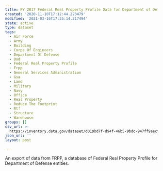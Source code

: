 ```yaml
---
title: FY 2017 Federal Real Property Profile Data for Department of Defense
created: '2020-11-10T17:12:44.223479'
modified: '2021-03-16T17:35:14.217494'
state: active
type: dataset
tags:
  - Air Force
  - Army
  - Building
  - Corps Of Engineers
  - Department Of Defense
  - Dod
  - Federal Real Property Profile
  - Frpp
  - General Services Administration
  - Gsa
  - Land
  - Military
  - Navy
  - Office
  - Real Property
  - Reduce The Footprint
  - Rtf
  - Structure
  - Warehouse
groups: []
csv_url: >-
  https://inventory.data.gov/dataset/d019bd7f-d94f-46b5-9bdc-947ff9aecf6c/resource/cc622041-8992-4c45-8f97-83012bb60efe/download/fy-2017-corps-of-engineers-public-frpp-data.csv
json_url: ''
layout: post

---
```

An export of data from FRPP, a database of Federal Real Property Profile for Department of Defense entities.

